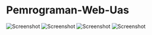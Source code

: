 # Pemrograman-Web-Uas
![Screenshot](https://user-images.githubusercontent.com/82437986/174537791-720856a9-348e-41a4-b833-45130a67dc08.png)
![Screenshot](https://user-images.githubusercontent.com/82437986/174537828-bbc90505-886a-4301-86d7-a31cf6122de8.png)
![Screenshot](https://user-images.githubusercontent.com/82437986/174537850-40aba0d3-4ca1-4ff8-a675-b5c4e745712a.png)
![Screenshot](https://user-images.githubusercontent.com/82437986/174537879-e9c5bf21-56d2-4b29-91da-7ee494d42adc.png)
